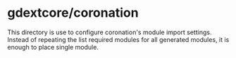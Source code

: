 # gdextcore/coronation

This directory is use to configure coronation's module import settings.
<br>
Instead of repeating the list required modules for all generated modules, it is enough to place single module.
